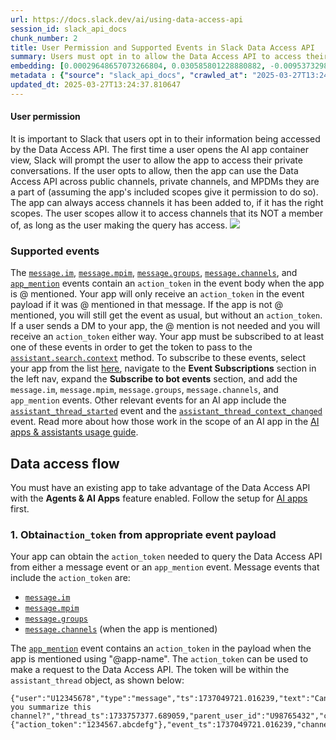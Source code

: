 ```yaml
---
url: https://docs.slack.dev/ai/using-data-access-api
session_id: slack_api_docs
chunk_number: 2
title: User Permission and Supported Events in Slack Data Access API
summary: Users must opt in to allow the Data Access API to access their private conversations, prompted when they first open the AI app. The app can access channels it is added to or channels the user has access to, based on the necessary permissions. The document also briefly mentions supported events related to the API.
embedding: [0.00029648657073266804, 0.030585801228880882, -0.009537329897284508, 0.016177522018551826, 0.03304062783718109, -0.004901358392089605, -0.023420365527272224, 0.018389077857136726, -0.0034030298702418804, -0.008309916593134403, -0.0039420961402356625, -0.026472309604287148, -0.039653174579143524, -0.004757606890052557, -0.025897305458784103, 0.004099669400602579, -0.01176547072827816, 0.019937165081501007, -0.016807815060019493, 0.03060791827738285, 0.04440801963210106, 0.05577541142702103, -0.011511142365634441, 0.04241761937737465, -0.025477111339569092, -0.040471453219652176, -0.013037115335464478, 0.04237338900566101, -0.03020983748137951, -0.010598876513540745, 0.029789641499519348, -0.004467340651899576, -0.02616269327700138, 0.035849303007125854, 0.04821189492940903, 0.029015598818659782, -0.013180865906178951, 0.039166633039712906, -0.009515213780105114, -0.0416656918823719, -0.03244350850582123, 0.010703925043344498, -0.02733481675386429, 0.02660500258207321, -0.040051255375146866, -0.024105947464704514, -0.036711808294057846, -0.018145807087421417, -0.016929451376199722, 0.012926537543535233, -0.0567927248775959, 0.03465506434440613, 0.002875021193176508, 0.010554645210504532, -0.003289687680080533, -0.008326503448188305, -0.018256384879350662, -0.032266583293676376, 0.0073257749900221825, -0.019461682066321373, -0.0586504302918911, 0.039144519716501236, -0.029126176610589027, 0.003187403315678239, -0.011190466582775116, -0.02687039040029049, -0.0007712797378189862, 0.04412051662802696, 0.025233838707208633, 0.027025198563933372, 0.06254276633262634, 0.027821358293294907, -0.028064629063010216, -0.038259897381067276, -0.007718326058238745, -0.05617348849773407, -0.04524841159582138, 0.05121960863471031, -0.04197530820965767, 0.014142892323434353, 0.01266115065664053, 0.009946467354893684, -0.06059660017490387, -0.044054169207811356, -0.04860997200012207, 0.023818444460630417, -0.046486880630254745, -0.04221858084201813, -0.00693322392180562, -0.022712666541337967, -0.013236154802143574, 0.0005743131041526794, -0.040294528007507324, -0.015370305627584457, 0.054935019463300705, 0.048521511256694794, -0.003010478802025318, 0.001563292695209384, 0.024703066796064377, 0.05152922496199608, 0.01242893747985363, -0.027688665315508842, -0.0413118414580822, -0.03020983748137951, 0.03868009150028229, 0.019903993234038353, 0.02954637072980404, 0.011898164637386799, -0.009249827824532986, -0.011798644438385963, -0.06541778892278671, -0.025432879105210304, -0.010731569491326809, 0.022358817979693413, -0.03288581967353821, -0.0038619274273514748, 0.014563088305294514, -0.02662711963057518, 0.04372243583202362, -0.01221883948892355, -0.07395438849925995, 0.017161665484309196, 0.019561201333999634, 0.021286213770508766, 0.004840540233999491, -0.02328767068684101, 0.016708295792341232, -0.06727549433708191, -0.01628809981048107, 0.007264957297593355, 0.019351104274392128, 0.02640596404671669, 0.03328390046954155, -0.0492292083799839, -0.010565702803432941, -0.04420897737145424, -0.024769412353634834, 0.009631320834159851, -0.034057941287755966, -0.011566431261599064, 0.018234269693493843, -0.021706409752368927, -0.014341932721436024, 0.016022713854908943, -0.04301473870873451, -0.030475223436951637, -0.047813814133405685, -0.0257203821092844, 0.007137793116271496, 0.021805929020047188, -0.008470254950225353, 0.013324617408216, -0.007347890641540289, -0.0061591798439621925, 0.009155836887657642, -0.01009574718773365, -0.003281394252553582, 0.05170615017414093, -0.0007305041654035449, -0.030497340485453606, -0.04197530820965767, -0.023884791880846024, -0.03193484991788864, -0.01564675010740757, -0.09545069932937622, 0.03109445981681347, 0.01697368174791336, -0.04754842817783356, -0.03288581967353821, 0.0024064478930085897, -0.07267168909311295, -0.006772886496037245, -0.018366962671279907, -0.01709531806409359, 0.02992233633995056, -0.059800438582897186, -0.007364477496594191, 0.037397392094135284, -0.03925509750843048, -0.04113491624593735, -0.032266583293676376, -0.03578295558691025, -0.02439344860613346, -0.015326074324548244, -0.02815309166908264, 0.03843682259321213, 0.0005967742181383073, 0.04146664962172508, -0.025255955755710602, 0.018798215314745903, 0.03257619962096214, 0.04113491624593735, 0.0030795899219810963, 0.01586790569126606, -0.010449595749378204, -0.010272671468555927, 0.0026082524564117193, -0.011035658419132233, 0.035827185958623886, 0.012362590990960598, 0.07081398367881775, -0.03133773058652878, 0.023464595898985863, -0.01906360127031803, 0.027644434943795204, -0.00981377437710762, 0.006684424355626106, 0.007159908302128315, -0.05440424755215645, 0.0004101742815691978, 0.011632777750492096, -0.06661202758550644, 0.011422679759562016, -0.0016227283049374819, -0.047194577753543854, 0.01800205558538437, -0.007530343718826771, -0.00036939873825758696, -0.028551172465085983, 0.019273700192570686, -0.004506042692810297, 0.03288581967353821, 0.04434167221188545, -0.027887705713510513, -0.012904421426355839, 0.022016027942299843, 0.003198461141437292, -0.01910783350467682, -0.003297981107607484, -0.004389936104416847, -0.0035523097030818462, 0.050290755927562714, 0.003729234216734767, -0.052281152456998825, 0.030961766839027405, -0.06643510609865189, 0.042307041585445404, -0.00380387413315475, 0.01916312240064144, 0.0029994212090969086, 0.0219386238604784, -0.02755597233772278, 0.04113491624593735, 0.044695522636175156, -0.009233240969479084, 0.0032178121618926525, 0.03684450313448906, -0.04148876667022705, 0.05798696354031563, 0.04135607182979584, 0.05785427242517471, -0.011588546447455883, -0.005349197890609503, -0.002977305557578802, -0.025875190272927284, -0.03620314970612526, -0.003295216476544738, 0.03885701671242714, -0.024150177836418152, 0.02149631269276142, 0.05343116074800491, 0.03144830837845802, -0.0239732526242733, -0.0034472609404474497, -0.006385864224284887, 0.010510413907468319, 0.017449166625738144, 0.021595831960439682, -0.0375300832092762, -0.006595962215214968, -0.05254654213786125, 0.037596430629491806, 0.03259831666946411, -0.02576461248099804, -0.034942563623189926, 0.0018107104115188122, 0.0007629863684996963, -0.04000702500343323, 0.01797994039952755, 0.033173322677612305, -0.000507275341078639, 0.015127033926546574, 0.02328767068684101, 0.03635796159505844, 0.0005888264277018607, -0.01906360127031803, 0.016376562416553497, -0.023243440315127373, -0.02552134171128273, -0.008077703416347504, -0.010018343105912209, 0.021352561190724373, 0.031028112396597862, -0.004539215937256813, 0.010051515884697437, 0.035606030374765396, 0.021009769290685654, 0.009316174313426018, -9.977912850445136e-05, 0.021241983398795128, 0.0403829887509346, -0.01574626937508583, 0.030453108251094818, -0.046752266585826874, 0.04617726430296898, 0.0018549414817243814, 0.012970768846571445, -0.011931337416172028, 0.027909820899367332, -0.04776958376169205, 0.0239732526242733, 0.06603702157735825, -0.01176547072827816, -0.024570373818278313, -0.028462709859013557, 0.008591890335083008, 0.06581586599349976, -0.00516950897872448, 0.01430875901132822, 0.008779872208833694, -0.031802158802747726, -0.0030491810757666826, -0.010333489626646042, -0.033836785703897476, 0.0010415040887892246, -0.0866929441690445, 0.010134449228644371, 0.0029468967113643885, -0.0334608219563961, -0.03461083024740219, 0.05829658359289169, -0.019439566880464554, -0.004016736056655645, 0.005520593374967575, -0.014153949916362762, 0.0038536342326551676, -0.0004395465075504035, -0.003745820838958025, 0.009625791572034359, 0.0732024610042572, 0.022955937311053276, -0.03905605524778366, -0.060685060918331146, -0.014728954993188381, -0.02748962491750717, 0.04745996370911598, -0.05462540313601494, -0.020589575171470642, -0.030762726441025734, 0.02151842787861824, -0.033615630120038986, -0.03744162246584892, 0.020578516647219658, -0.0577215775847435, -0.053829241544008255, 0.010344547219574451, -0.0337483249604702, -0.053298469632864, -0.01849965564906597, -0.005722397938370705, -0.055819641798734665, -0.009647907689213753, 0.0501580610871315, -0.02930309996008873, -0.00037630985025316477, -0.023132862523198128, -0.04679649695754051, -0.06426777690649033, 0.00018659993656910956, -0.03925509750843048, 0.05042344704270363, -0.04953882470726967, 0.04400993883609772, -0.011721240356564522, -0.0128601910546422, 0.018953023478388786, -0.017681380733847618, 0.012539515271782875, 0.012451053597033024, 0.03952048346400261, 0.02755597233772278, 0.014187123626470566, -0.024459796026349068, 0.017825130373239517, 0.04343493655323982, 0.013722697272896767, -0.015060687437653542, 0.01608906127512455, -0.014153949916362762, 0.020058801397681236, 0.04467340558767319, -0.0425945445895195, 0.005186095833778381, 0.01263903547078371, -0.03456659987568855, 0.005888264626264572, 0.016442909836769104, 0.004757606890052557, 0.047858044505119324, -0.024570373818278313, -0.009288529865443707, 0.01721695438027382, -0.012550572864711285, -0.028551172465085983, 0.0035053142346441746, -0.028484825044870377, -0.01287124864757061, -0.03365986421704292, 0.00776255689561367, 0.042307041585445404, 0.024769412353634834, 0.028352132067084312, 0.02487999014556408, -0.018477540463209152, 0.015757327899336815, -0.013037115335464478, 0.023575173690915108, 0.05214846134185791, 0.0021507369820028543, 0.012086146511137486, 0.019152063876390457, -0.0501580610871315, -0.010145507752895355, -0.021463138982653618, -0.023265555500984192, 0.01026714313775301, 0.04971574991941452, 0.01749339886009693, 0.0406704917550087, -0.04684073105454445, -0.014109719544649124, -0.003867456456646323, 0.05077729746699333, -0.01078132912516594, -0.010311373509466648, 0.004069260787218809, 0.025189608335494995, -0.002664923435077071, -0.029170406982302666, 0.008232512511312962, 0.021595831960439682, -0.05440424755215645, -0.0064135086722671986, 0.003297981107607484, -0.031603116542100906, 0.025654034689068794, -0.007397650741040707, -0.0501580610871315, 0.02598576806485653, 0.014120777137577534, -0.05152922496199608, -0.0366012305021286, -0.008039001375436783, 0.04155511409044266, -0.05590810254216194, -0.06882358342409134, -0.024282870814204216, 0.03766277804970741, -0.0010269907070323825, 0.043147433549165726, -0.016277043148875237, -0.03443390876054764, 0.006479855161160231, 0.05166191980242729, -0.03335024416446686, -0.010974840261042118, -0.008365205489099026, -0.02755597233772278, 0.0022889592219144106, 0.0009378374088555574, 0.03476564213633537, -0.008326503448188305, 0.03419063612818718, 0.025255955755710602, 0.005711339879781008, -0.027246354147791862, 0.051396533846855164, 0.006369277834892273, 0.018776100128889084, -0.005434895865619183, 0.009128192439675331, 0.04089164733886719, -0.026804042980074883, 0.01942850835621357, 0.05197153612971306, 0.046973422169685364, 0.027423279359936714, -0.02353094145655632, 0.005658815614879131, -0.006043073255568743, -0.062454305589199066, -0.008171694353222847, 0.054492708295583725, -0.009238770231604576, 0.0028611989691853523, 0.0024396213702857494, 0.01476212777197361, -0.015016457065939903, 0.01840013451874256, -0.015735212713479996, -0.0018632349092513323, -0.02883867360651493, -0.0031155277974903584, 0.08717948943376541, -0.027644434943795204, -0.014054430648684502, -0.03390313312411308, -0.011218111030757427, -0.0187650416046381, 0.04998113587498665, -0.008072175085544586, 0.006214468739926815, 0.02976752631366253, 0.02353094145655632, -0.04325801134109497, 0.023022284731268883, -0.00822698324918747, 0.012594804167747498, -0.004486691672354937, 0.016929451376199722, -0.009896707721054554, -0.012384706176817417, 0.03379255533218384, -0.009769543074071407, -0.012561630457639694, -0.0002818004577420652, -0.03766277804970741, -0.021993912756443024, 0.006911108735948801, -0.011588546447455883, 0.0036214208230376244, 0.00015679578064009547, 0.01834484562277794, -0.005860620178282261, 0.0005325009115040302, 0.006590432953089476, -0.0056532868184149265, 0.0044839270412921906, -0.04706188291311264, 0.00891809444874525, -0.006866877432912588, -0.00066173862433061, -0.003906158497557044, 0.019174179062247276, 0.004027794115245342, -0.012970768846571445, -0.030674263834953308, -0.0015508527867496014, 0.023420365527272224, -0.004005678463727236, 0.009647907689213753, 0.015735212713479996, 0.020080916583538055, -0.019240526482462883, 0.037375275045633316, 0.025698266923427582, -0.01221883948892355, -0.05121960863471031, -0.00011532912321854383, -0.03063003346323967, -0.016122233122587204, 0.02109823189675808, 0.040537796914577484, -0.02704731374979019, -0.018212152644991875, 0.03615891933441162, 0.03664546087384224, -0.013501541689038277, -0.011024599894881248, 0.02375209704041481, -0.020666979253292084, 0.04347916692495346, 0.007314717397093773, -0.030983882024884224, -0.012274128384888172, 0.0007933952729217708, -0.0018342082621529698, 0.00699957087635994, 0.0020843902602791786, 0.040913764387369156, -0.013457310386002064, -0.021131405606865883, 0.004920709412544966, 0.032045427709817886, -0.004475634079426527, -0.01631021685898304, -0.02755597233772278, 0.03839258849620819, -0.00041915872134268284, -0.014905879274010658, 0.019782356917858124, -0.03354928642511368, -0.009609205648303032, 0.006955339573323727, -0.04151088371872902, 0.033151205629110336, 0.006302930880337954, 0.02510114572942257, 0.00020698769367299974, 0.024238640442490578, 0.041179150342941284, -0.008066645823419094, -0.016022713854908943, 0.00960367638617754, 0.0005345742683857679, 0.04042721912264824, 0.004964940249919891, 0.031426191329956055, 0.01856600120663643, 0.02129727229475975, 0.002977305557578802, -0.030696379020810127, -0.014010199345648289, -0.006717597600072622, -0.0037347630131989717, 0.040051255375146866, -0.06740818917751312, 0.0048903003334999084, 0.02021360956132412, 0.022955937311053276, -0.020047742873430252, -0.007900779135525227, -0.0056173489429056644, 0.03487621992826462, -0.023685751482844353, 0.021673236042261124, -0.003013243433088064, -0.045425333082675934, -0.001835590461269021, 0.0027160656172782183, -0.00892915204167366, 0.00644115312024951, 0.047592658549547195, 0.003966976422816515, -0.005750042386353016, 0.012948652729392052, 0.007397650741040707, 0.013258270919322968, -0.002190821338444948, -0.004478398244827986, -0.028772326186299324, 0.03038676269352436, 0.04838881641626358, -0.0381714329123497, -0.005227562505751848, 0.01430875901132822, 0.003814931958913803, -0.03350505605340004, -0.020103031769394875, 0.004680202808231115, -0.02043476514518261, -0.04688496142625809, 0.031138690188527107, -0.0016462260391563177, 0.03038676269352436, -0.01198662631213665, -0.036048341542482376, -0.017968881875276566, 0.009520743042230606, 0.02109823189675808, 0.004110727459192276, 0.030430993065238, -0.0006192353321239352, 0.008862805552780628, -0.0018991726683452725, 0.030718496069312096, -0.004436931572854519, 0.01241787988692522, 0.030298300087451935, 0.0034804341848939657, -0.04193107783794403, 0.05298884958028793, 0.02859540283679962, 0.02421652525663376, 0.03368197754025459, -0.025698266923427582, -0.005100398324429989, -0.029634833335876465, 0.015757327899336815, -0.016664065420627594, -0.011477968655526638, -0.02284535951912403, -0.04334647208452225, 0.015536172315478325, 0.034301213920116425, 0.0048598917201161385, 0.06316200643777847, 0.057367730885744095, 0.0381714329123497, 0.013180865906178951, -0.014574145898222923, -0.019616490229964256, 0.01616646535694599, -0.029369447380304337, 0.016221754252910614, 0.02483575977385044, 0.02061169035732746, 0.026295386254787445, -0.023376133292913437, -0.024481911212205887, -0.017990997061133385, 0.008381792344152927, 0.016321273520588875, -0.024504026398062706, -0.010062574408948421, 0.008127463981509209, 0.018134748563170433, -0.01242893747985363, 0.037198349833488464, -0.04821189492940903, -0.02642807923257351, 0.015558287501335144, -0.0010117862839251757, 0.050511911511421204, -0.006297402083873749, 0.00776255689561367, -0.010604404844343662, 0.011942395940423012, 0.00551506457850337, -0.014375105500221252, -0.003502549836412072, -0.028728095814585686, -0.015403478406369686, 0.02905982919037342, -0.008873863145709038, -0.03436756134033203, 0.024128062650561333, 0.010714982636272907, 0.01165489386767149, 0.015248670242726803, -0.025609804317355156, -0.007441881578415632, -0.0028183499816805124, -0.06802742183208466, -0.012252013199031353, -0.00526350038126111, -0.04843305051326752, 0.018919851630926132, -0.02399536967277527, 0.00583297573029995, 0.03169158101081848, -0.022690551355481148, -0.010145507752895355, 0.025698266923427582, 0.004412051755934954, -0.016796758398413658, -0.030254067853093147, 0.021728524938225746, -0.017205895856022835, -0.0009053552057594061, -0.004652558360248804, 0.004951118025928736, -0.003593776375055313, -0.02689250558614731, 0.027401162311434746, 0.040957994759082794, -0.020744383335113525, -0.03943202272057533, -0.03354928642511368, 0.03200119733810425, -0.010676280595362186, 0.018554944545030594, -0.005921437870711088, 0.025189608335494995, -0.024526141583919525, -0.02755597233772278, -0.018355904147028923, -0.04482821375131607, 0.009852476418018341, 0.01030584517866373, -0.03901182487607002, 0.018488597124814987, 0.00049656315241009, -0.012705381959676743, 0.034057941287755966, -0.03994067758321762, -0.00981377437710762, -0.0145188570022583, 0.048256125301122665, -0.03861374408006668, -0.008531072176992893, 0.01675252802670002, -0.028108861297369003, 0.002031865995377302, 0.016420794650912285, -0.00916136521846056, -0.02512326091527939, 0.004851598292589188, -0.030563686043024063, -0.010709453374147415, -0.014662607572972775, 0.002902665641158819, -0.011096475645899773, -0.01675252802670002, -0.012086146511137486, 0.007032744120806456, 0.036070458590984344, -0.0984584167599678, -0.044275324791669846, 0.004754842724651098, -0.03321755304932594, 0.03326178342103958, -0.003895100671797991, 0.03923298045992851, 0.044054169207811356, 0.0187650416046381, -0.02793193608522415, 0.03766277804970741, -0.031846389174461365, 0.007740441709756851, -0.014441451989114285, 0.0214410237967968, 0.04511571675539017, -0.0012115173740312457, 0.014142892323434353, 0.023884791880846024, -0.001379457302391529, -0.0017277771839872003, -0.017935708165168762, -0.001006257371045649, 0.060906216502189636, 0.018156863749027252, 0.011367391794919968, 0.009227711707353592, 0.04266089200973511, 0.031625233590602875, -0.0159453097730875, 0.01606694422662258, 0.01288230624049902, -0.021042943000793457, 0.024371333420276642, -0.030475223436951637, 0.0353185273706913, -0.0023788034450262785, -0.011389506980776787, 0.006861348636448383, -0.018853504210710526, -0.00688346428796649, -0.0005017464864067733, 0.035406991839408875, 0.002781030023470521, 0.010322432033717632, -0.00563117116689682, -0.03655700013041496, -0.012329417280852795, 0.017139548435807228, -0.0007609130698256195, 0.011422679759562016, 0.01363423466682434, 0.03242139145731926, 0.007242841646075249, 0.015392420813441277, 0.007408708333969116, -0.004171545151621103, 0.027688665315508842, 0.0149832833558321, -0.000827950774691999, 0.024725181981921196, 0.0069940416142344475, 0.010322432033717632, 0.02795405127108097, -0.002528083510696888, 0.004351234063506126, 0.0014927994925528765, 0.011876048520207405, 0.009017614647746086, -0.006949810776859522, -0.018245326355099678, 0.0013511216966435313, 0.018997255712747574, 0.03461083024740219, 0.027025198563933372, -0.010891906917095184, 0.011068831197917461, 0.028750211000442505, -0.013037115335464478, -0.02992233633995056, 0.05431578308343887, -0.021065058186650276, 0.00434846943244338, 0.04356762766838074, -0.014706838876008987, -0.002036012476310134, 0.01697368174791336, 0.0010974840261042118, -0.017239069566130638, -0.01219672430306673, 0.05904851108789444, -0.0051778024062514305, 0.004254478495568037, -0.009050787426531315, -0.01623281091451645, -0.014430394396185875, -0.01576838456094265, 0.03419063612818718, 0.03485410287976265, -0.011699124239385128, 0.04135607182979584, 0.007187552750110626, 0.010858734138309956, 0.00841496605426073, -0.009083961136639118, 0.02055640146136284, -0.019439566880464554, -0.025830959901213646, 0.018897734582424164, 0.02837424725294113, 0.007701739203184843, 0.016321273520588875, -0.027578087523579597, 0.020523227751255035, 0.005376842338591814, 0.003593776375055313, 0.01616646535694599, -0.0012626595562323928, -0.005501242354512215, -0.009133720770478249, 0.0021604124922305346, -0.02439344860613346, -0.0036241852212697268, 0.004201953765004873, 0.03998490795493126, -0.019439566880464554, 0.024924222379922867, -0.02089919149875641, -0.03151465579867363, -0.008630592375993729, 0.026914620772004128, 0.030497340485453606, -0.020545342937111855, -0.008531072176992893, -0.04967151954770088, 0.009354876354336739, 0.05232538655400276, -0.012738555669784546, -0.042284928262233734, 0.0076906816102564335, -0.013191924430429935, -0.005374078173190355, 0.018046285957098007, 0.012395764701068401, -0.04639841988682747, 0.017603974789381027, -0.024238640442490578, 0.03328390046954155, -0.01552511379122734, -0.014596261084079742, -0.001361488364636898, -0.011317631229758263, -0.005700282286852598, 0.045867644250392914, -0.040913764387369156, 0.021241983398795128, -0.03060791827738285, -0.005492948926985264, -0.02642807923257351, 0.040692608803510666, 0.019682837650179863, 0.019273700192570686, 0.016619833186268806, 0.017239069566130638, -0.005498478189110756, 0.0014513328205794096, -0.011433738283813, 0.03766277804970741, -0.015469825826585293, 0.030895419418811798, 0.009929880499839783, -0.000477557594422251, 0.030917534604668617, -0.0026801279745996, 0.00825462769716978, 0.013789043761789799, 0.036291614174842834, 0.017371762543916702, -0.005689224693924189, 0.015591461211442947, -0.02288959175348282, 0.010444067418575287, -0.0020498347003012896, 0.021264098584651947, 0.008962325751781464, -0.005971197970211506, -0.004381642676889896, 0.004870949313044548, -0.018488597124814987, -0.013236154802143574, 0.03416851907968521, 0.04500513896346092, 0.032708894461393356, 0.010681808926165104, -0.010394306853413582, -0.003438967512920499, 0.011455853469669819, -0.008663766086101532, -0.022911706939339638, 0.021695351228117943, 0.005385135766118765, 0.043412819504737854, -0.008381792344152927, -0.022248240187764168, 0.01267220824956894, 0.017902536317706108, -0.010101276449859142, 0.003914451692253351, 0.007618805859237909, 0.01844436675310135, -0.014905879274010658, -0.014187123626470566, -0.036291614174842834, -0.0020263369660824537, -0.011289986781775951, -0.014131834730505943, -0.04971574991941452, -0.01121258269995451, 0.00598778435960412, -0.023243440315127373, -0.04020606353878975, -0.024747297167778015, -0.0002291032433276996, -0.0009488951764069498, 0.012782786041498184, 0.023464595898985863, 0.02222612500190735, -0.029369447380304337, -0.008779872208833694, 0.0017913593910634518, 0.019826587289571762, 0.005454246886074543, -0.03770700842142105, 0.006153651047497988, 0.039874330163002014, -0.012539515271782875, 0.006612548604607582, -3.656408443930559e-05, 0.02797616645693779, 0.01377798616886139, 0.0211203470826149, 0.05126383900642395, -0.017924651503562927, -0.01987081952393055, 0.0008811663137748837, 0.008171694353222847, 0.050733067095279694, 0.028927136212587357, 0.023044399917125702, 0.015613576397299767, 0.015303959138691425, 0.0019129948923364282, 0.02178381383419037, 0.004713376052677631, 0.018366962671279907, -0.015160207636654377, 0.006706539541482925, 0.02156265825033188, -0.02773289568722248, -0.01878715679049492, 0.006396922282874584, 0.0659927949309349, -0.015713095664978027, -0.03312908858060837, -0.023464595898985863, -0.01805734448134899, -0.016221754252910614, 0.012229898013174534, 0.0013538862112909555, 0.031824272125959396, 0.024105947464704514, 0.015901079401373863, 0.014806359075009823, 0.034942563623189926, 0.01080897357314825, 0.006756299640983343, -0.02994445152580738, 0.010477240197360516, -0.011207053437829018, -0.017150606960058212, -0.016520313918590546, -0.043589744716882706, -0.02029101550579071, -0.037861816585063934, 0.011367391794919968, 0.019251583144068718, 0.01840013451874256, -0.02925886958837509, -0.018908793106675148, -0.020578516647219658, 0.029612718150019646, 0.023265555500984192, 0.00987459160387516, -0.01386644784361124, -0.013733754865825176, -0.031625233590602875, 0.015491941012442112, 0.005468069110065699, 0.006131535395979881, -0.024459796026349068, -0.004190896172076464, 0.002841847948729992, 0.024260755628347397, 0.015016457065939903, 0.04301473870873451, 0.007585632614791393, 0.016420794650912285, -0.009061845950782299, 0.06581586599349976, 0.011721240356564522, -0.040758952498435974, 0.012263070791959763, 0.042063772678375244, 0.012495283968746662, 0.006402451079338789, 0.009227711707353592, -0.062498535960912704, 0.0015674394089728594, 0.013402021490037441, -0.003438967512920499, -0.0078012594021856785, 0.024680951610207558, 0.024349218234419823, 0.031603116542100906, 0.02016937918961048, -0.009907765313982964, 0.017349647358059883, -0.006225526798516512, -0.0032012255396693945, -0.02574249729514122, 0.011207053437829018, -0.009117134846746922, -0.03087330423295498, 0.03766277804970741, -0.028705980628728867, 0.0039420961402356625, -0.028683865442872047, 0.004232362844049931, 0.026295386254787445, -0.023442480713129044, -0.0023235147818922997, -0.0051446291618049145, -0.013147693127393723, 0.008840690366923809, 0.01650925539433956, 0.011577488854527473, 0.047017652541399, -0.014817416667938232, -0.006800530944019556, 0.005260735750198364, 0.04679649695754051, -0.026516541838645935, -0.013202982023358345, 0.024791529402136803, 0.006916637532413006, 0.006667837500572205, -0.0011030129389837384, 0.010831089690327644, -0.028307899832725525, -0.020445823669433594, -0.01310346182435751, 0.019782356917858124, 0.027379047125577927, 0.008072175085544586, -0.019539086148142815, -0.021363617852330208, -0.004030558280646801, 0.004799073562026024, 0.028020398691296577, 0.0008072174969129264, 0.01840013451874256, 0.05750042200088501, -0.008403907530009747, -0.009437809698283672, -0.005050638224929571, -0.02689250558614731, 0.0520157665014267, -0.014364047907292843, 0.021463138982653618, -0.007419765926897526, 0.005351962521672249, -0.022690551355481148, 0.009122663177549839, 0.002982834354043007, -0.03144830837845802, -0.02706943079829216, 0.011019071564078331, 0.006479855161160231, -0.005238620098680258, 0.0017153371591120958, 0.027909820899367332, -9.260885417461395e-05, 0.02505691535770893, -0.024902107194066048, -0.02751174010336399, -0.0065683177672326565, 0.009670022875070572, -0.06612548977136612, -0.005683695897459984, -5.399303699960001e-05, 0.0053989579901099205, 0.044319555163383484, -0.0007961597293615341, -0.02709154598414898, -0.0068558198399841785, 0.02173958346247673, -0.0006548275123350322, 0.038503166288137436, -0.0035910119768232107, -0.010178680531680584, -0.02262420579791069, 0.037817586213350296, 0.005672637838870287, -0.004763136152178049, -0.03907817229628563, -0.05630618333816528, -0.017825130373239517, -0.008674823679029942, 0.006496442016214132, -0.014806359075009823, 0.009797187522053719, 0.01739387772977352, 0.027135776355862617, 0.005307731218636036, 0.01974918320775032, -0.006667837500572205, 0.008442610502243042, -0.002070568036288023, 0.03949836641550064, 0.015912136062979698, -0.015292900614440441, 0.011721240356564522, 0.0034804341848939657, 0.00491794478148222, -0.017847247421741486, -0.0324656218290329, 0.008564245887100697, 0.0029054300393909216, 0.012285186909139156, 0.01707320287823677, -0.006280815228819847, -0.014021256938576698, 0.027865590527653694, 0.031404078006744385, 0.019516970962285995, 0.0201914943754673, 0.00014029550948180258, 0.011146236211061478, 0.009023142978549004, -0.012771728448569775, -0.011356333270668983, 0.035163719207048416, -0.0015660572098568082, -0.009896707721054554, -0.020136205479502678, 0.020224668085575104, -0.01308134663850069, -0.01665300689637661, 0.024924222379922867, 0.0028971366118639708, 0.0024492968805134296, 0.006877935025840998, 0.0049566468223929405, 0.02043476514518261, -0.0028307901229709387, 0.011218111030757427, -0.0239732526242733, 0.007618805859237909, 0.0009475129772908986, -0.060508135706186295, -0.01243999507278204, -0.014596261084079742, -0.013977025635540485, 0.05462540313601494, -0.028086744248867035, 0.023420365527272224, 0.018167922273278236, -0.02011409029364586, 0.0035882475785911083, 0.008746699430048466, -0.03149253875017166, -0.0035965407732874155, 0.012716439552605152, 0.012152493000030518, -0.009752956219017506, -0.009183481335639954, -0.007961597293615341, -0.03839258849620819, 0.013435195200145245, 0.00034434598637744784, -0.007193081546574831, 0.034699294716119766, 0.008066645823419094, -0.016442909836769104, 0.010985897853970528, -0.009222183376550674, -0.014452510513365269, 0.0019834882114082575, -0.0013808395015075803, 0.0036048342008143663, -0.005910379812121391, 0.0008618152351118624, 0.017449166625738144, 0.028551172465085983, 0.02556557208299637, -0.027843473479151726, 0.030696379020810127, -0.005564824678003788, -0.026759812608361244, 0.018709752708673477, -0.0015176794258877635, -0.026582887396216393, -0.058031197637319565, -0.022259298712015152, 0.02210448868572712, -0.02530018612742424, -0.0018190037226304412, 0.015348189510405064, -0.011168351396918297, 0.015624633990228176, -0.00321504776366055, 0.007895250804722309, -0.002019425854086876, -0.0030961765442043543, 0.004876478109508753, -0.006795002147555351, -0.007043801713734865, -0.005459775682538748, -0.018588118255138397, -0.019660722464323044, -0.01906360127031803, -0.0075026992708444595, 0.0020525993313640356, -0.001402955036610365, 0.02861751802265644, 0.026317501440644264, -0.016243869438767433, -0.00865823682397604, -0.018997255712747574, 0.04502725601196289, -0.016719354316592216, -0.023154977709054947, 0.0244376789778471, -0.036756038665771484, 0.02284535951912403, -8.353802695637569e-05, 0.0007546930573880672, -0.00458068260923028, 0.026317501440644264, 0.01353471539914608, -0.004503278527408838, 0.01711743324995041, -0.04354551434516907, 0.018588118255138397, 0.004315296187996864, 0.04111280292272568, 0.00022391992388293147, -0.018930908292531967, 0.01176547072827816, -0.00958156120032072, -0.039852216839790344, 0.02288959175348282, 0.019129948690533638, 0.00480183819308877, 0.012583746574819088, 0.0038232251536101103, 0.01608906127512455, 0.008807516656816006, 0.0025584923569113016, -0.04241761937737465, 0.0027285057585686445, -0.012793844565749168, 0.002341483486816287, -0.05829658359289169, -0.0116659514605999, -0.006114949006587267, 0.005683695897459984, 0.022579973563551903, 0.03523006662726402, -0.010958253405988216, 0.03233293071389198, -0.0001310519000981003, 0.0047493139281868935, -0.008984440937638283, -0.013711639679968357, 0.0007367241778410971, -0.007989241741597652, -0.013689523562788963, 0.002613781252875924, 0.006192353088408709, -0.009260885417461395, 0.02992233633995056, -0.003867456456646323, 0.017040029168128967, 0.0051446291618049145, 0.012362590990960598, -0.0008784019155427814, 0.0022709902841597795, -0.005285616032779217, 0.02771078050136566, 0.036733925342559814, 0.0009274707408621907, 0.028949251398444176, -0.018333788961172104, 0.010836618021130562, 0.009238770231604576, 0.002399536781013012, 0.011118591763079166, 0.009128192439675331, 0.02230352908372879, -0.03713200241327286, -0.0051805670373141766, 0.013236154802143574, -0.012959710322320461, -0.010582289658486843, 0.013888563960790634, -0.0006002297741360962, 0.011632777750492096, -0.04113491624593735, 0.025897305458784103, 0.007591161411255598, 0.0220823734998703, -0.004033322911709547, 0.010825560428202152, 0.0039448607712984085, -0.00959261879324913, 0.00793395284563303, -0.008840690366923809, -0.004284887108951807, -0.04975998029112816, -0.03412428870797157, 0.028263669461011887, 0.025410763919353485, 0.008210397325456142, 0.0064135086722671986, -0.018820330500602722, 0.0043070027604699135, 0.006905579473823309, 0.02844059467315674, -0.0016310216160491109, 0.0130924042314291, 0.00727048609405756, -0.007475054822862148, -0.03277524188160896, -0.00913925003260374, -0.01452991459518671, 0.003966976422816515, 0.04255031421780586, -0.0063471621833741665, 0.008243570104241371, 0.031824272125959396, -0.0009696285123936832, 0.0366012305021286, -0.001022844109684229, 0.019096774980425835, 0.022911706939339638, -0.019317930564284325, 0.03197908028960228, -0.011699124239385128, -0.016277043148875237, 0.000773353036493063, 0.0006195808527991176, 0.012793844565749168, -0.02910405956208706, 0.017769841477274895, 0.0299665667116642, 0.002839083317667246, -0.03423486649990082, -0.009752956219017506, -0.00891809444874525, 0.00980271678417921, 0.0021852925419807434, 0.01354577299207449, -0.022978054359555244, 0.017935708165168762, 0.033814672380685806, 0.0012695706682279706, -0.001936492626555264, 0.008746699430048466, -0.005722397938370705, 0.034279096871614456, 0.046531111001968384, 0.03799451142549515, -0.042284928262233734, 0.025410763919353485, 0.030077144503593445, -0.0026690701488405466, 0.016763584688305855, -0.013601061888039112, -0.022148720920085907, -0.04688496142625809, -0.017791958525776863, -0.03109445981681347, -0.027467509731650352, 0.024504026398062706, 0.0205121710896492, 0.013258270919322968, 0.005017464980483055, -0.03277524188160896, 0.0023401014041155577, 0.03416851907968521, 0.02129727229475975, 0.013402021490037441, 0.018167922273278236, -0.03063003346323967, 0.014441451989114285, -0.012738555669784546, -0.0020871548913419247, 0.015536172315478325, -0.0015121505130082369, -0.010073632001876831, -0.008260156959295273, -0.013722697272896767, 0.035207949578762054, -0.0008949885377660394, 0.024548256769776344, -0.030342530459165573, -0.030696379020810127, -0.013623177073895931, 0.03569449484348297, -0.012539515271782875, -0.014352990314364433, 0.025145377963781357, -0.03810508921742439, 0.001310346182435751, -0.008398379199206829, -0.010073632001876831, 0.003568896558135748, 0.009006557054817677, -0.01682993210852146, 0.019516970962285995, 0.0037734652869403362, 0.015679923817515373, -0.0008390086004510522, 0.028484825044870377, -0.037861816585063934, -0.012605861760675907, 0.041621461510658264, 0.04949459433555603]
metadata : {"source": "slack_api_docs", "crawled_at": "2025-03-27T13:24:36.041935", "url_path": "/ai/using-data-access-api", "chunk_size": 4307}
updated_dt: 2025-03-27T13:24:37.810647
---
```

#### User permission[​](https://docs.slack.dev/ai/using-data-access-api#user-permission "Direct link to User permission")
It is important to Slack that users opt in to their information being accessed by the Data Access API. The first time a user opens the AI app container view, Slack will prompt the user to allow the app to access their private conversations. If the user opts to allow, then the app can use the Data Access API across public channels, private channels, and MPDMs they are a part of (assuming the app's included scopes give it permission to do so).
The app can always access channels it has been added to, if it has the right scopes. The user scopes allow it to access channels that its NOT a member of, as long as the user making the query has access.
![](https://docs.slack.dev/assets/images/data_access_api_permissions-b250dc5a94ff8069e9c3b1ad7ae75b10.png)
### Supported events[​](https://docs.slack.dev/ai/using-data-access-api#events "Direct link to Supported events")
The [`message.im`](https://docs.slack.dev/reference/events/message.im), [`message.mpim`](https://docs.slack.dev/reference/events/message.mpim), [`message.groups`](https://docs.slack.dev/reference/events/message.groups), [`message.channels`](https://docs.slack.dev/reference/events/message.channels), and [`app_mention`](https://docs.slack.dev/reference/events/app_mention) events contain an `action_token` in the event body when the app is @ mentioned.
Your app will only receive an `action_token` in the event payload if it was @ mentioned in that message. If the app is not @ mentioned, you will still get the event as usual, but without an `action_token`. If a user sends a DM to your app, the @ mention is not needed and you will receive an `action_token` either way.
Your app must be subscribed to at least one of these events in order to get the token to pass to the [`assistant.search.context`](https://docs.slack.dev/reference/methods/assistant.search.context) method. To subscribe to these events, select your app from the list [here](https://api.slack.com/apps), navigate to the **Event Subscriptions** section in the left nav, expand the **Subscribe to bot events** section, and add the `message.im`, `message.mpim`, `message.groups`, `message.channels`, and `app_mention` events.
Other relevant events for an AI app include the [`assistant_thread_started`](https://docs.slack.dev/reference/events/assistant_thread_started) event and the [`assistant_thread_context_changed`](https://docs.slack.dev/reference/events/assistant_thread_context_changed) event. Read more about how those work in the scope of an AI app in the [AI apps & assistants usage guide](https://docs.slack.dev/ai/developing-ai-apps).
## Data access flow[​](https://docs.slack.dev/ai/using-data-access-api#data-access "Direct link to Data access flow")
You must have an existing app to take advantage of the Data Access API with the **Agents & AI Apps** feature enabled. Follow the setup for [AI apps](https://docs.slack.dev/ai/developing-ai-apps) first.
### **1. Obtain`action_token` from appropriate event payload**[​](https://docs.slack.dev/ai/using-data-access-api#event-listener "Direct link to event-listener")
Your app can obtain the `action_token` needed to query the Data Access API from either a message event or an `app_mention` event. Message events that include the `action_token` are:
  * [`message.im`](https://docs.slack.dev/reference/events/message.im)
  * [`message.mpim`](https://docs.slack.dev/reference/events/message.mpim)
  * [`message.groups`](https://docs.slack.dev/reference/events/message.groups)
  * [`message.channels`](https://docs.slack.dev/reference/events/message.channels) (when the app is mentioned)


The [`app_mention`](https://docs.slack.dev/reference/events/app_mention) event contains an `action_token` in the payload when the app is mentioned using "@app-name".
The `action_token` can be used to make a request to the Data Access API. The token will be within the `assistant_thread` object, as shown below:
```
{"user":"U12345678","type":"message","ts":1737049721.016239,"text":"Can you summarize this channel?","thread_ts":1733757377.689059,"parent_user_id":"U98765432","channel":"C1230045","assistant_thread":{"action_token":"1234567.abcdefg"},"event_ts":1737049721.016239,"channel_type":"im"}